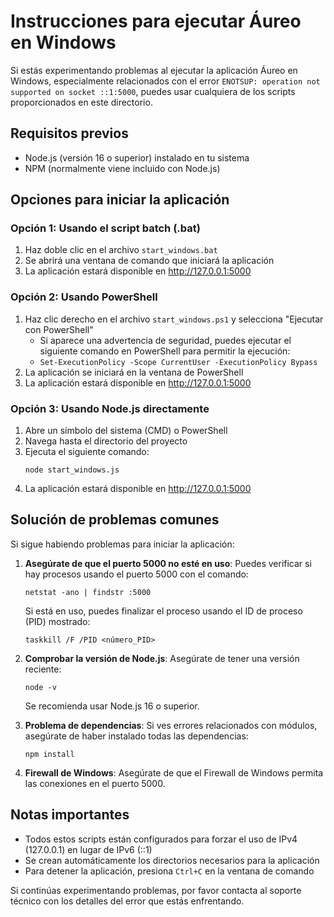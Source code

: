 # Instrucciones para ejecutar Áureo en Windows

Si estás experimentando problemas al ejecutar la aplicación Áureo en Windows, especialmente relacionados con el error `ENOTSUP: operation not supported on socket ::1:5000`, puedes usar cualquiera de los scripts proporcionados en este directorio.

## Requisitos previos

- Node.js (versión 16 o superior) instalado en tu sistema
- NPM (normalmente viene incluido con Node.js)

## Opciones para iniciar la aplicación

### Opción 1: Usando el script batch (.bat)

1. Haz doble clic en el archivo `start_windows.bat`
2. Se abrirá una ventana de comando que iniciará la aplicación
3. La aplicación estará disponible en http://127.0.0.1:5000

### Opción 2: Usando PowerShell

1. Haz clic derecho en el archivo `start_windows.ps1` y selecciona "Ejecutar con PowerShell"
   - Si aparece una advertencia de seguridad, puedes ejecutar el siguiente comando en PowerShell para permitir la ejecución:
   - `Set-ExecutionPolicy -Scope CurrentUser -ExecutionPolicy Bypass`
2. La aplicación se iniciará en la ventana de PowerShell
3. La aplicación estará disponible en http://127.0.0.1:5000

### Opción 3: Usando Node.js directamente

1. Abre un símbolo del sistema (CMD) o PowerShell
2. Navega hasta el directorio del proyecto
3. Ejecuta el siguiente comando:
   ```
   node start_windows.js
   ```
4. La aplicación estará disponible en http://127.0.0.1:5000

## Solución de problemas comunes

Si sigue habiendo problemas para iniciar la aplicación:

1. **Asegúrate de que el puerto 5000 no esté en uso**: Puedes verificar si hay procesos usando el puerto 5000 con el comando:
   ```
   netstat -ano | findstr :5000
   ```
   Si está en uso, puedes finalizar el proceso usando el ID de proceso (PID) mostrado:
   ```
   taskkill /F /PID <número_PID>
   ```

2. **Comprobar la versión de Node.js**: Asegúrate de tener una versión reciente:
   ```
   node -v
   ```
   Se recomienda usar Node.js 16 o superior.

3. **Problema de dependencias**: Si ves errores relacionados con módulos, asegúrate de haber instalado todas las dependencias:
   ```
   npm install
   ```

4. **Firewall de Windows**: Asegúrate de que el Firewall de Windows permita las conexiones en el puerto 5000.

## Notas importantes

- Todos estos scripts están configurados para forzar el uso de IPv4 (127.0.0.1) en lugar de IPv6 (::1)
- Se crean automáticamente los directorios necesarios para la aplicación
- Para detener la aplicación, presiona `Ctrl+C` en la ventana de comando

Si continúas experimentando problemas, por favor contacta al soporte técnico con los detalles del error que estás enfrentando.